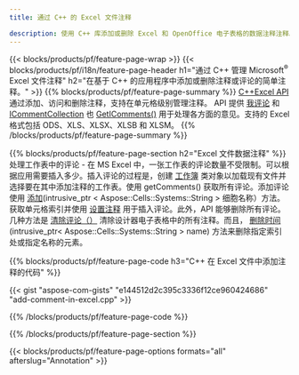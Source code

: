 ```yaml
---
title: 通过 C++ 的 Excel 文件注释

description: 使用 C++ 库添加或删除 Excel 和 OpenOffice 电子表格的数据注释注释。
---
```

{{< blocks/products/pf/feature-page-wrap >}}
{{< blocks/products/pf/i18n/feature-page-header h1="通过 C++ 管理 Microsoft<sup>&reg;</sup> Excel 文件注释" h2="在基于 C++ 的应用程序中添加或删除注释或评论的简单注释。" >}}
{{% blocks/products/pf/feature-page-summary %}}
[C++Excel API](/cells/cpp/) 通过添加、访问和删除注释，支持在单元格级别管理注释。 API 提供 [我评论](https://reference.aspose.com/cells/cpp/class/aspose.cells.i_comment) 和 [ICommentCollection](https://reference.aspose.com/cells/cpp/class/aspose.cells.i_comment_collection) 也 [GetIComments()](https://reference.aspose.com/cells/cpp/class/aspose.cells.i_worksheet#ae7cce5f85b7b25a1e5c58df1b613ca5a) 用于处理各方面的意见。支持的 Excel 格式包括 ODS、XLS、XLSX、XLSB 和 XLSM。
{{% /blocks/products/pf/feature-page-summary %}}

{{% blocks/products/pf/feature-page-section h2="Excel 文件数据注释" %}}
处理工作表中的评论 - 在 MS Excel 中，一张工作表的评论数量不受限制。可以根据应用需要插入多少。插入评论的过程是，创建 [工作簿](https://reference.aspose.com/cells/cpp/class/aspose.cells.i_workbook) 类对象以加载现有文件并选择要在其中添加注释的工作表。使用 getComments() 获取所有评论。添加评论使用 [添加](https://reference.aspose.com/cells/cpp/class/aspose.cells.i_comment_collection#a3f014415e292fa15c6220e9727dad384)(intrusive_ptr < Aspose::Cells::Systems::String > 细胞名称）方法。获取单元格索引并使用 [设置注释](https://reference.aspose.com/cells/cpp/com.aspose.cells/comment#Note) 用于插入评论。此外，API 能够删除所有评论。几种方法是 [清除评论（）](https://reference.aspose.com/cells/cpp/class/aspose.cells.i_worksheet#ad4e0ea291ae60fc1b5d815e520edc6c3) 清除设计器电子表格中的所有注释。而且， [删除时间](https://reference.aspose.com/cells/cpp/class/aspose.cells.i_worksheet_collection#addabcc7d7d76874694018fb3ba37b72c)(intrusive_ptr< Aspose::Cells::Systems::String > name) 方法来删除指定索引处或指定名称的元素。

{{% blocks/products/pf/feature-page-code h3="C++ 在 Excel 文件中添加注释的代码" %}}

{{< gist "aspose-com-gists" "e144512d2c395c3336f12ce960424686" "add-comment-in-excel.cpp" >}}

{{% /blocks/products/pf/feature-page-code %}}

{{% /blocks/products/pf/feature-page-section %}}

{{< blocks/products/pf/feature-page-options formats="all" afterslug="Annotation" >}}
